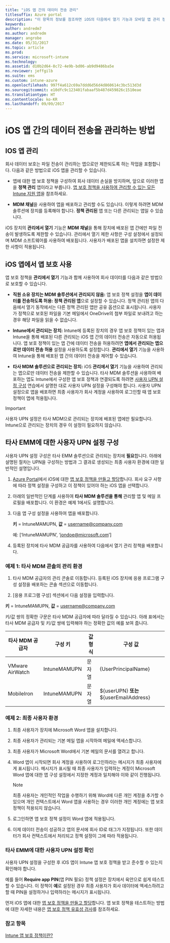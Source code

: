 ```yaml
---
title: "iOS 앱 간의 데이터 전송 관리"
titlesuffix: Azure portal
description: "이 항목의 정보를 참조하면 iOS의 다음에서 열기 기능과 모바일 앱 관리 정책을 사용하여 앱 간의 데이터 전송을 관리하는 방법을 파악할 수 있습니다.\""
keywords: 
author: andredm7
ms.author: andredm
manager: angrobe
ms.date: 05/31/2017
ms.topic: article
ms.prod: 
ms.service: microsoft-intune
ms.technology: 
ms.assetid: d10b2d64-8c72-4e9b-bd06-ab9d9486ba5e
ms.reviewer: jeffgilb
ms.suite: ems
ms.custom: intune-azure
ms.openlocfilehash: 997f4a612c69a7ddd6d56d4d860614c3bc513d3d
ms.sourcegitcommit: e10dfc9c123401fabaaf5b487d459826c1510eae
ms.translationtype: HT
ms.contentlocale: ko-KR
ms.lasthandoff: 09/09/2017
---
```

# <a name="how-to-manage-data-transfer-between-ios-apps"></a>iOS 앱 간의 데이터 전송을 관리하는 방법
## <a name="manage-ios-apps"></a>IOS 앱 관리
회사 데이터 보호는 파일 전송이 관리하는 앱으로만 제한되도록 하는 작업을 포함합니다.  다음과 같은 방법으로 iOS 앱을 관리할 수 있습니다.

-   앱에 대한 앱 보호 정책을 구성하여 회사 데이터 손실을 방지하며, 앞으로 이러한 앱을 **정책 관리** 앱이라고 부릅니다. [앱 보호 정책을 사용하여 관리할 수 있는 모든 Intune 지원 앱](https://www.microsoft.com/cloud-platform/microsoft-intune-apps)을 참조하세요.

-   **MDM 채널**을 사용하여 앱을 배포하고 관리할 수도 있습니다.  이렇게 하려면 MDM 솔루션에 장치를 등록해야 합니다. **정책 관리된** 앱 또는 다른 관리되는 앱일 수 있습니다.

iOS 장치의 **관리에서 열기** 기능은 **MDM 채널**을 통해 장치에 배포된 앱 간에만 파일 전송이 발생하도록 제한할 수 있습니다. 관리에서 열기 제한 사항은 구성 설정에서 설정되며 MDM 소프트웨어를 사용하여 배포됩니다.  사용자가 배포된 앱을 설치하면 설정한 제한 사항이 적용됩니다.
##  <a name="using-app-protection-with-ios-apps"></a>iOS 앱에서 앱 보호 사용
앱 보호 정책을 **관리에서 열기** 기능과 함께 사용하여 회사 데이터를 다음과 같은 방법으로 보호할 수 있습니다.

-   **직원 소유 장치는 MDM 솔루션에서 관리되지 않음:** 앱 보호 정책 설정을 **앱이 데이터를 전송하도록 허용: 정책 관리된 앱**으로 설정할 수 있습니다. 정책 관리된 앱의 다음에서 열기 동작에서는 다른 정책 관리된 앱만 공유 옵션으로 표시됩니다. 사용자가 정책으로 보호된 파일을 기본 메일에서 OneDrive의 첨부 파일로 보내려고 하는 경우 해당 파일을 읽을 수 없습니다.

-   **Intune에서 관리되는 장치:** Intune에 등록된 장치의 경우 앱 보호 정책이 있는 앱과 Intune을 통해 배포된 다른 관리되는 iOS 앱 간의 데이터 전송은 자동으로 허용됩니다. 앱 보호 정책이 있는 앱 간에 데이터 전송을 허용하려면 **앱에서 관리되는 앱으로만 데이터 전송 허용** 설정을 사용하도록 설정합니다. **관리에서 열기** 기능을 사용하여 Intune을 통해 배포된 앱 간의 데이터 전송을 제어할 수 있습니다.   

-   **타사 MDM 솔루션으로 관리되는 장치:** iOS **관리에서 열기** 기능을 사용하여 관리되는 앱으로만 데이터 전송을 제한할 수 있습니다.
타사 MDM 솔루션을 사용하여 배포하는 앱도 Intune에서 구성한 앱 보호 정책과 연결되도록 하려면 [사용자 UPN 설정 구성](#configure-user-upn-setting-for-third-party-emm) 연습에서 설명한 대로 사용자 UPN 설정을 구성해야 합니다.  사용자 UPN 설정으로 앱을 배포하면 최종 사용자가 회사 계정을 사용하여 로그인할 때 앱 보호 정책이 앱에 적용됩니다.

> [!IMPORTANT]
> 사용자 UPN 설정은 타사 MDM으로 관리되는 장치에 배포된 앱에만 필요합니다.  Intune으로 관리되는 장치의 경우 이 설정이 필요하지 않습니다.


## <a name="configure-user-upn-setting-for-third-party-emm"></a>타사 EMM에 대한 사용자 UPN 설정 구성
사용자 UPN 설정 구성은 타사 EMM 솔루션으로 관리되는 장치에 **필요**합니다. 아래에 설명된 절차는 UPN을 구성하는 방법과 그 결과로 생성되는 최종 사용자 환경에 대한 일반적인 설명입니다.


1.  [Azure Portal](https://portal.azure.com)에서 iOS에 대한 [앱 보호 정책을 만들고 할당](app-protection-policies.md)합니다. 회사 요구 사항에 따라 정책 설정을 구성하고 이 정책이 있어야 하는 iOS 앱을 선택합니다.

2.  아래의 일반적인 단계를 사용하여 **타사 MDM 솔루션을 통해** 관리할 앱 및 메일 프로필을 배포합니다. 이 환경은 예제 1에서도 설명합니다.

  1.  다음 앱 구성 설정을 사용하여 앱을 배포합니다.

      **키** = IntuneMAMUPN,  **값** = <username@company.com>

      예: [‘IntuneMAMUPN’, ‘jondoe@microsoft.com’]

  2.  등록된 장치에 타사 MDM 공급자를 사용하여 다음에서 열기 관리 정책을 배포합니다.


### <a name="example-1-admin-experience-in-third-party-mdm-console"></a>예제 1: 타사 MDM 콘솔의 관리 환경

1. 타사 MDM 공급자의 관리 콘솔로 이동합니다. 등록된 iOS 장치에 응용 프로그램 구성 설정을 배포하는 콘솔 섹션으로 이동합니다.

2. [응용 프로그램 구성] 섹션에서 다음 설정을 입력합니다.

  **키** = IntuneMAMUPN,  **값** = <username@company.com>

  키/값 쌍의 정확한 구문은 타사 MDM 공급자에 따라 달라질 수 있습니다. 아래 표에서는 타사 MDM 공급자 및 키/값 쌍에 입력해야 하는 정확한 값의 예를 보여 줍니다.

|타사 MDM 공급자| 구성 키 | 값 형식 | 구성 값|
| ------- | ---- | ---- | ---- |
|VMware AirWatch| IntuneMAMUPN | 문자열 | {UserPrincipalName}|
|MobileIron | IntuneMAMUPN | 문자열 | ${userUPN} **또는** ${userEmailAddress} |


### <a name="example-2-end-user-experience"></a>예제 2: 최종 사용자 환경

1.  최종 사용자가 장치에 Microsoft Word 앱을 설치합니다.

2.  최종 사용자가 관리되는 기본 메일 앱을 시작하여 메일에 액세스합니다.

3.  최종 사용자가 Microsoft Word에서 기본 메일의 문서를 열려고 합니다.

4.  Word 앱이 시작되면 회사 계정을 사용하여 로그인하라는 메시지가 최종 사용자에게 표시됩니다.  메시지가 표시될 때 최종 사용자가 입력하는 계정이 Microsoft Word 앱에 대한 앱 구성 설정에서 지정한 계정과 일치해야 이와 같이 진행됩니다.

    > [!NOTE]
    > 최종 사용자는 개인적인 작업을 수행하기 위해 Word에 다른 개인 계정을 추가할 수 있으며 개인 컨텍스트에서 Word 앱을 사용하는 경우 이러한 개인 계정에는 앱 보호 정책이 적용되지 않습니다.

5.  로그인하면 앱 보호 정책 설정이 Word 앱에 적용됩니다.

6.  이제 데이터 전송이 성공하고 앱의 문서에 회사 ID로 태그가 지정됩니다. 또한 데이터가 회사 컨텍스트에서 처리되고 정책 설정이 그에 따라 적용됩니다.

### <a name="validate-user-upn-setting-for-third-party-emm"></a>타사 EMM에 대한 사용자 UPN 설정 확인

사용자 UPN 설정을 구성한 후 iOS 앱이 Intune 앱 보호 정책을 받고 준수할 수 있는지 확인해야 합니다.

예를 들어 **Require app PIN**(앱 PIN 필요) 정책 설정은 장치에서 육안으로 쉽게 테스트할 수 있습니다. 이 정책이 **예**로 설정된 경우 최종 사용자가 회사 데이터에 액세스하려고 할 때 PIN을 설정하거나 입력하라는 메시지가 표시됩니다.

먼저 iOS 앱에 대한 [앱 보호 정책을 만들고 할당](app-protection-policies.md)합니다. 앱 보호 정책을 테스트하는 방법에 대한 자세한 내용은 [앱 보호 정책 유효성 검사](app-protection-policies-validate.md)를 참조하세요.


### <a name="see-also"></a>참고 항목
[Intune 앱 보호 정책이란?](app-protection-policy.md)
